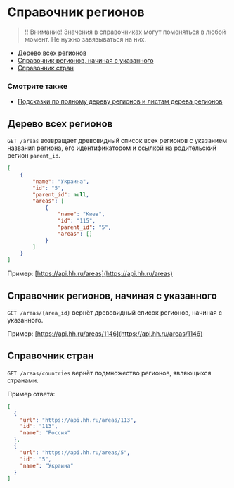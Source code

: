 # Справочник регионов

> ‼️ Внимание! Значения в справочниках могут поменяться в любой момент. Не нужно завязываться на них.

* [Дерево всех регионов](#areas)
* [Справочник регионов, начиная с указанного](#item)
* [Справочник стран](#countries)

### Смотрите также

* [Подсказки по полному дереву регионов и листам дерева регионов](suggests.md#areas)


<a name="areas"></a>
## Дерево всех регионов

`GET /areas` возвращает древовидный список всех регионов с указанием названия
региона, его идентификатором и ссылкой на родительский регион `parent_id`.

```json
[
    {
        "name": "Украина",
        "id": "5",
        "parent_id": null,
        "areas": [
            {
                "name": "Киев",
                "id": "115",
                "parent_id": "5",
                "areas": []
            }
        ]
    }
]
```

Пример: [https://api.hh.ru/areas](https://api.hh.ru/areas)


<a name="item"></a>
## Справочник регионов, начиная с указанного

`GET /areas/{area_id}` вернёт древовидный список регионов, начиная с указанного.

Пример: [https://api.hh.ru/areas/1146](https://api.hh.ru/areas/1146)


<a name="countries"></a>
## Справочник стран

`GET /areas/countries` вернёт подмножество регионов, являющихся странами.

Пример ответа:

```json
[
  {
    "url": "https://api.hh.ru/areas/113",
    "id": "113",
    "name": "Россия"
  },
  {
    "url": "https://api.hh.ru/areas/5",
    "id": "5",
    "name": "Украина"
  }
]
```
